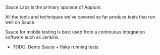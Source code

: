 Sauce Labs is the primary sponsor of Appium.

All the tools and techniques we've covered so far produce tests that run well on Sauce.

Sauce for mobile testing is best used from a continuous integration software such as Jenkins.

- TODO: Demo Sauce + flaky running tests